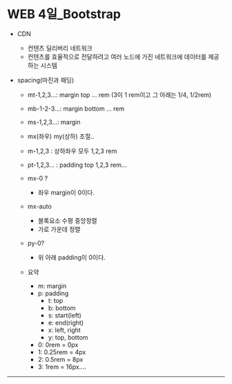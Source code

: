 # WEB 4일_Bootstrap

- CDN
  - 컨텐츠 딜리버리 네트워크
  - 컨텐츠를 효율적으로 전달하려고 여러 노드에 가진 네트워크에 데이터를 제공하는 시스템



- spacing(마진과 패딩)

  - mt-1,2,3...: margin top ... rem  (3이 1 rem이고 그 아래는 1/4, 1/2rem)
  - mb-1-2-3...: margin bottom ... rem
  - ms-1,2,3...: margin 
  - mx(좌우) my(상하) 조절..

  - m-1,2,3 : 상하좌우 모두 1,2,3 rem

  

  - pt-1,2,3... : padding top 1,2,3 rem...
  - mx-0 ?
    - 좌우 margin이 0이다.
  - mx-auto
    - 블록요소 수평 중앙정렬
    - 가로 가운데 정렬
  - py-0?
    - 위 아래 padding이 0이다.
  - 요약
    - m: margin
    - p: padding
      - t: top
      - b: bottom
      - s: start(left)
      - e: end(right)
      - x: left, right
      - y: top, bottom
    - 0: 0rem = 0px
    - 1: 0.25rem = 4px
    - 2: 0.5rem = 8px
    - 3: 1rem = 16px....

***

